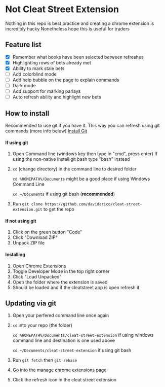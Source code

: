 # Not Cleat Street Extension

Nothing in this repo is best practice and creating a chrome extension is incredibly hacky
    Nonetheless hope this is useful for traders

## Feature list
- [X] Remember what books have been selected between refreshes
- [X] Highlighting rows of bets already met
- [X] Ability to mark stale bets
- [ ] Add colorblind mode
- [ ] Add help bubble on the page to explain commands
- [ ] Dark mode
- [ ] Add support for marking parlays
- [ ] Auto refresh ability and highlight new bets

## How to install
Recommended to use git if you have it. This way you can refresh using git commands (more info below)
[Install Git](https://git-scm.com/book/en/v2/Getting-Started-Installing-Git)

#### If using git
1. Open Command line (windows key then type in "cmd", press enter)
    If using the non-native install git bash type "bash" instead
2. `cd` (change directory) in the command line to desired folder

    `cd %HOMEPATH%/Documents` might be a good place if using Windows Command Line

    `cd ~/Documents` if using git bash (**recommended**)
3. Run `git clone https://github.com/davidarico/cleat-street-extension.git` to get the repo

#### If **not** using git
1. Click on the green button "Code"
2. Click "Download ZIP"
3. Unpack ZIP file

#### Installing
1. Open Chrome Extensions
2. Toggle Developer Mode in the top right corner
3. Click "Load Unpacked"
4. Open the folder where the extension is saved
5. Should be loaded and if the cleatstreet app is open refresh it

## Updating via git
1. Open your perfered command line once again
2. `cd` into your repo (the folder)

    `cd %HOMEPATH%/Documents/cleat-street-extension` if using windows command line and destination is one used above

    `cd ~/Documents/cleat-street-extension` if using git bash
3. Run `git fetch` then `git rebase`
4. Go into the manage chrome extensions page
5. Click the refresh icon in the cleat street extension
